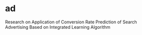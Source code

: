 # ad
Research on Application of Conversion Rate Prediction of Search Advertising Based on Integrated Learning Algorithm
